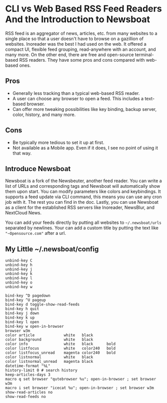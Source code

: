 # CLI vs Web Based RSS Feed Readers And the Introduction to Newsboat

RSS feed is an aggregator of news, articles, etc. from many websites to a single place so that a user doesn't have to browse on a gazillion of websites. Inoreader was the best I had used on the web. It offered a compact UI, flexible feed grouping, read-anywhere with an account, and many more. On the other end, there are free and open-source terminal-based RSS readers. They have some pros and cons compared with web-based ones.

## Pros

- Generally less tracking than a typical web-based RSS reader.
- A user can choose any browser to open a feed. This includes a text-based browser.
- Can offer more tweaking possibilities like key binding, backup server, color, history, and many more.

## Cons

- Be typically more tedious to set it up at first.
- Not available as a Mobile app. Even if it does, I see no point of using it that way.

## Introduce Newsboat

Newsboat is a fork of the Newsbeuter, another feed reader. You can write a list of URLs and corresponding tags and Newsboat will automatically show them upon start. You can modify parameters like colors and keybindings. It supports a feed update via CLI command, this means you can use any cron job with it. The rest you can find in the doc. Lastly, you can use Newsboat as a client for the established RSS servers like Inoreader, NewsBlur, and NextCloud News.

You can add your feeds directly by putting all websites to `~/.newsboat/urls` separated by newlines. Your can add a custom title by putting the text like ` "~Opensource.com"` after a url.

## My Little ~/.newsboat/config

```text
unbind-key C
unbind-key h
unbind-key j
unbind-key k
unbind-key l
unbind-key o
unbind-key w

bind-key ^D pagedown
bind-key ^U pageup
bind-key d toggle-show-read-feeds
bind-key h quit
bind-key j down
bind-key k up
bind-key l open
bind-key w open-in-browser
browser w3m
color article             white   black
color background          white   black
color info                white   black      bold
color listfocus           white   color240   bold
color listfocus_unread    magenta color240   bold
color listnormal          white   black
color listnormal_unread   magenta black
datetime-format "%L"
history-limit 0 # search history
keep-articles-days 3
macro q set browser "qutebrowser %u"; open-in-browser ; set browser w3m
macro i set browser "icecat %u"; open-in-browser ; set browser w3m
show-read-articles no
show-read-feeds no
```

